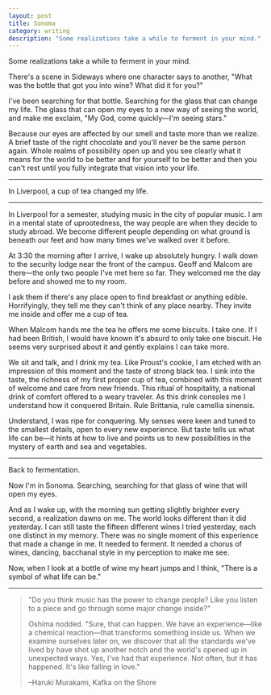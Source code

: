 ```yaml
---
layout: post
title: Sonoma
category: writing
description: "Some realizations take a while to ferment in your mind."
---
```


Some realizations take a while to ferment in your mind.

There's a scene in Sideways where one character says to another, "What was the bottle that got you into wine? What did it for you?"

I've been searching for that bottle. Searching for the glass that can change my life. The glass that can open my eyes to a new way of seeing the world, and make me exclaim, "My God, come quickly—I'm seeing stars."

Because our eyes are affected by our smell and taste more than we realize. A brief taste of the right chocolate and you'll never be the same person again. Whole realms of possibility open up and you see clearly what it means for the world to be better and for yourself to be better and then you can't rest until you fully integrate that vision into your life.

---

In Liverpool, a cup of tea changed my life.

---

In Liverpool for a semester, studying music in the city of popular music. I am in a mental state of uprootedness, the way people are when they decide to study abroad. We become different people depending on what ground is beneath our feet and how many times we've walked over it before.

At 3:30 the morning after I arrive, I wake up absolutely hungry. I walk down to the security lodge near the front of the campus. Geoff and Malcom are there—the only two people I've met here so far. They welcomed me the day before and showed me to my room.

I ask them if there's any place open to find breakfast or anything edible. Horrifyingly, they tell me they can't think of any place nearby. They invite me inside and offer me a cup of tea.

When Malcom hands me the tea he offers me some biscuits. I take one. If I had been British, I would have known it's absurd to only take one biscuit. He seems very surprised about it and gently explains I can take more.

We sit and talk, and I drink my tea. Like Proust's cookie, I am etched with an impression of this moment and the taste of strong black tea. I sink into the taste, the richness of my first proper cup of tea, combined with this moment of welcome and care from new friends. This ritual of hospitality, a national drink of comfort offered to a weary traveler. As this drink consoles me I understand how it conquered Britain. Rule Brittania, rule camellia sinensis.

Understand, I was ripe for conquering. My senses were keen and tuned to the smallest details, open to every new experience. But taste tells us what life can be—it hints at how to live and points us to new possibilities in the mystery of earth and sea and vegetables.

---

Back to fermentation.

Now I'm in Sonoma. Searching, searching for that glass of wine that will open my eyes.

And as I wake up, with the morning sun getting slightly brighter every second, a realization dawns on me. The world looks different than it did yesterday. I can still taste the fifteen different wines I tried yesterday, each one distinct in my memory. There was no single moment of this experience that made a change in me. It needed to ferment. It needed a chorus of wines, dancing, bacchanal style in my perception to make me see.

Now, when I look at a bottle of wine my heart jumps and I think, "There is a symbol of what life can be."

---

>"Do you think music has the power to change people? Like you listen to a piece and go through some major change inside?"
>
>Oshima nodded. "Sure, that can happen. We have an experience—like a chemical reaction—that transforms something inside us. When we examine ourselves later on, we discover that all the standards we've lived by have shot up another notch and the world's opened up in unexpected ways. Yes, I've had that experience. Not often, but it has happened. It's like falling in love."
>
>–Haruki Murakami, Kafka on the Shore
